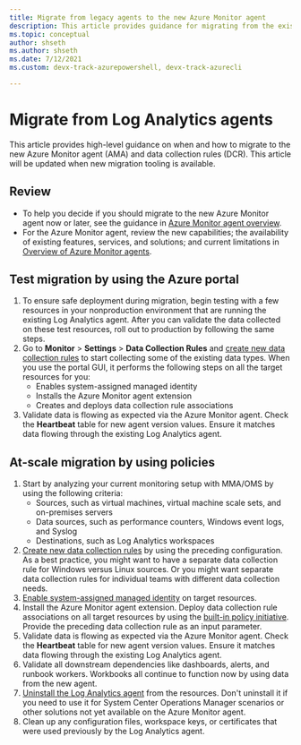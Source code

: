 ```yaml
---
title: Migrate from legacy agents to the new Azure Monitor agent
description: This article provides guidance for migrating from the existing legacy agents to the new Azure Monitor agent (AMA) and data collection rules (DCR).
ms.topic: conceptual
author: shseth
ms.author: shseth
ms.date: 7/12/2021 
ms.custom: devx-track-azurepowershell, devx-track-azurecli

---
```


# Migrate from Log Analytics agents
This article provides high-level guidance on when and how to migrate to the new Azure Monitor agent (AMA) and data collection rules (DCR). This article will be updated when new migration tooling is available.


## Review
- To help you decide if you should migrate to the new Azure Monitor agent now or later, see the guidance in [Azure Monitor agent overview](./azure-monitor-agent-overview.md#should-i-switch-to-the-azure-monitor-agent).
- For the Azure Monitor agent, review the new capabilities; the availability of existing features, services, and solutions; and current limitations in [Overview of Azure Monitor agents](./agents-overview.md#azure-monitor-agent).


## Test migration by using the Azure portal
1. To ensure safe deployment during migration, begin testing with a few resources in your nonproduction environment that are running the existing Log Analytics agent. After you can validate the data collected on these test resources, roll out to production by following the same steps.
1. Go to **Monitor** > **Settings** > **Data Collection Rules** and [create new data collection rules](./data-collection-rule-azure-monitor-agent.md#create-rule-and-association-in-azure-portal) to start collecting some of the existing data types. When you use the portal GUI, it performs the following steps on all the target resources for you:
	- Enables system-assigned managed identity
	- Installs the Azure Monitor agent extension
	- Creates and deploys data collection rule associations
1. Validate data is flowing as expected via the Azure Monitor agent. Check the **Heartbeat** table for new agent version values. Ensure it matches data flowing through the existing Log Analytics agent.


## At-scale migration by using policies
1. Start by analyzing your current monitoring setup with MMA/OMS by using the following criteria:
	- Sources, such as virtual machines, virtual machine scale sets, and on-premises servers
	- Data sources, such as performance counters, Windows event logs, and Syslog
	- Destinations, such as Log Analytics workspaces
1. [Create new data collection rules](/rest/api/monitor/datacollectionrules/create#examples) by using the preceding configuration. As a best practice, you might want to have a separate data collection rule for Windows versus Linux sources. Or you might want separate data collection rules for individual teams with different data collection needs.
1. [Enable system-assigned managed identity](../../active-directory/managed-identities-azure-resources/qs-configure-template-windows-vm.md#system-assigned-managed-identity) on target resources.
2. Install the Azure Monitor agent extension. Deploy data collection rule associations on all target resources by using the [built-in policy initiative](azure-monitor-agent-manage.md#using-azure-policy). Provide the preceding data collection rule as an input parameter. 
1. Validate data is flowing as expected via the Azure Monitor agent. Check the **Heartbeat** table for new agent version values. Ensure it matches data flowing through the existing Log Analytics agent.
2. Validate all downstream dependencies like dashboards, alerts, and runbook workers. Workbooks all continue to function now by using data from the new agent.
3. [Uninstall the Log Analytics agent](./agent-manage.md#uninstall-agent) from the resources. Don't uninstall it if you need to use it for System Center Operations Manager scenarios or other solutions not yet available on the Azure Monitor agent.
4. Clean up any configuration files, workspace keys, or certificates that were used previously by the Log Analytics agent.


